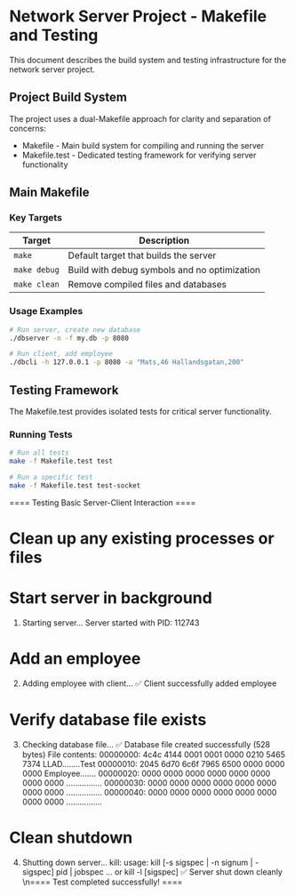 # Network Server Project - Makefile and Testing

This document describes the build system and testing infrastructure for the network server project.

## Project Build System

The project uses a dual-Makefile approach for clarity and separation of concerns:

- Makefile - Main build system for compiling and running the server
- Makefile.test - Dedicated testing framework for verifying server functionality

## Main Makefile

### Key Targets

| Target | Description |
|--------|-------------|
| `make` | Default target that builds the server |
| `make debug` | Build with debug symbols and no optimization |
| `make clean` | Remove compiled files and databases |

### Usage Examples

```bash
# Run server, create new database
./dbserver -n -f my.db -p 8080
```

```bash
# Run client, add employee
./dbcli -h 127.0.0.1 -p 8080 -a "Mats,46 Hallandsgatan,200"
```

## Testing Framework

The Makefile.test provides isolated tests for critical server functionality.


### Running Tests

```bash
# Run all tests
make -f Makefile.test test

# Run a specific test
make -f Makefile.test test-socket
```

==== Testing Basic Server-Client Interaction ====
# Clean up any existing processes or files
# Start server in background
1. Starting server...
   Server started with PID: 112743
# Add an employee
2. Adding employee with client...
   ✅ Client successfully added employee
# Verify database file exists
3. Checking database file...
   ✅ Database file created successfully (528 bytes)
   File contents:
00000000: 4c4c 4144 0001 0001 0000 0210 5465 7374  LLAD........Test
00000010: 2045 6d70 6c6f 7965 6500 0000 0000 0000   Employee.......
00000020: 0000 0000 0000 0000 0000 0000 0000 0000  ................
00000030: 0000 0000 0000 0000 0000 0000 0000 0000  ................
00000040: 0000 0000 0000 0000 0000 0000 0000 0000  ................
# Clean shutdown
4. Shutting down server...
kill: usage: kill [-s sigspec | -n signum | -sigspec] pid | jobspec ... or kill -l [sigspec]
   ✅ Server shut down cleanly
\n==== Test completed successfully! ====
